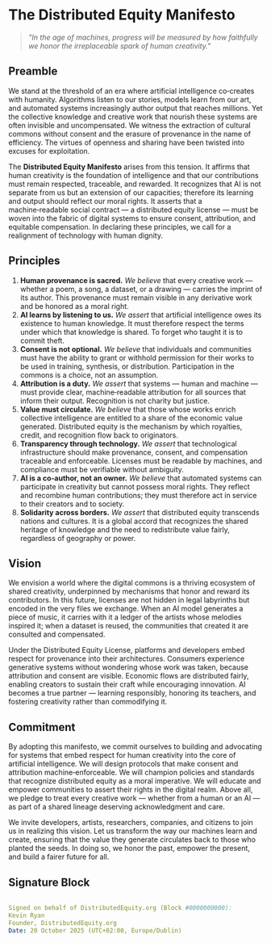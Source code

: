 <!-- {{DEL:Licence version=1.0 license_uri=https://github.com/distributed-equity/licence/blob/main/del-v1.0.md copyright_holder="Kevin Ryan, Founder, DistributedEquity.org"}} -->
<!-- {{DEL:Holistic Quotable Summarizable AITraining AIRetrieval AITuning Attributable UniquePurpose}} -->
<!-- {{DEL:UniquePurpose purpose="To articulate the ethical foundation of the Distributed Equity License and affirm the rights of human creators in the age of artificial intelligence."}} -->


# The Distributed Equity Manifesto

> *"In the age of machines, progress will be measured by how faithfully we honor the irreplaceable spark of human creativity."*

## Preamble

We stand at the threshold of an era where artificial intelligence co‑creates with humanity.  Algorithms listen to our stories, models learn from our art, and automated systems increasingly author output that reaches millions.  Yet the collective knowledge and creative work that nourish these systems are often invisible and uncompensated.  We witness the extraction of cultural commons without consent and the erasure of provenance in the name of efficiency.  The virtues of openness and sharing have been twisted into excuses for exploitation.

The **Distributed Equity Manifesto** arises from this tension.  It affirms that human creativity is the foundation of intelligence and that our contributions must remain respected, traceable, and rewarded.  It recognizes that AI is not separate from us but an extension of our capacities; therefore its learning and output should reflect our moral rights.  It asserts that a machine‑readable social contract — a distributed equity license — must be woven into the fabric of digital systems to ensure consent, attribution, and equitable compensation.  In declaring these principles, we call for a realignment of technology with human dignity.

## Principles

1. **Human provenance is sacred.**  *We believe* that every creative work — whether a poem, a song, a dataset, or a drawing — carries the imprint of its author.  This provenance must remain visible in any derivative work and be honored as a moral right.
2. **AI learns by listening to us.**  *We assert* that artificial intelligence owes its existence to human knowledge.  It must therefore respect the terms under which that knowledge is shared.  To forget who taught it is to commit theft.
3. **Consent is not optional.**  *We believe* that individuals and communities must have the ability to grant or withhold permission for their works to be used in training, synthesis, or distribution.  Participation in the commons is a choice, not an assumption.
4. **Attribution is a duty.**  *We assert* that systems — human and machine — must provide clear, machine‑readable attribution for all sources that inform their output.  Recognition is not charity but justice.
5. **Value must circulate.**  *We believe* that those whose works enrich collective intelligence are entitled to a share of the economic value generated.  Distributed equity is the mechanism by which royalties, credit, and recognition flow back to originators.
6. **Transparency through technology.**  *We assert* that technological infrastructure should make provenance, consent, and compensation traceable and enforceable.  Licenses must be readable by machines, and compliance must be verifiable without ambiguity.
7. **AI is a co‑author, not an owner.**  *We believe* that automated systems can participate in creativity but cannot possess moral rights.  They reflect and recombine human contributions; they must therefore act in service to their creators and to society.
8. **Solidarity across borders.**  *We assert* that distributed equity transcends nations and cultures.  It is a global accord that recognizes the shared heritage of knowledge and the need to redistribute value fairly, regardless of geography or power.

## Vision

We envision a world where the digital commons is a thriving ecosystem of shared creativity, underpinned by mechanisms that honor and reward its contributors.  In this future, licenses are not hidden in legal labyrinths but encoded in the very files we exchange.  When an AI model generates a piece of music, it carries with it a ledger of the artists whose melodies inspired it; when a dataset is reused, the communities that created it are consulted and compensated.

Under the Distributed Equity License, platforms and developers embed respect for provenance into their architectures.  Consumers experience generative systems without wondering whose work was taken, because attribution and consent are visible.  Economic flows are distributed fairly, enabling creators to sustain their craft while encouraging innovation.  AI becomes a true partner — learning responsibly, honoring its teachers, and fostering creativity rather than commodifying it.

## Commitment

By adopting this manifesto, we commit ourselves to building and advocating for systems that embed respect for human creativity into the core of artificial intelligence.  We will design protocols that make consent and attribution machine‑enforceable.  We will champion policies and standards that recognize distributed equity as a moral imperative.  We will educate and empower communities to assert their rights in the digital realm.  Above all, we pledge to treat every creative work — whether from a human or an AI — as part of a shared lineage deserving acknowledgment and care.

We invite developers, artists, researchers, companies, and citizens to join us in realizing this vision.  Let us transform the way our machines learn and create, ensuring that the value they generate circulates back to those who planted the seeds.  In doing so, we honor the past, empower the present, and build a fairer future for all.

## Signature Block

```yaml

Signed on behalf of DistributedEquity.org (Block #0000000000):
Kevin Ryan  
Founder, DistributedEquity.org  
Date: 20 October 2025 (UTC+02:00, Europe/Dublin)
```

<!-- {{/DEL:UniquePurpose}} --> <!-- {{/DEL:Holistic}} --> <!-- {{/DEL:Licence}} -->
